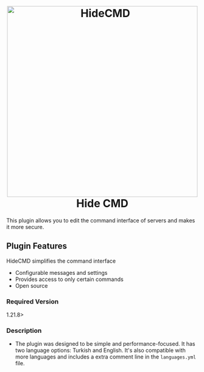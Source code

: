 
<h1 align="center">
  <br>
  <a href="http://discord.gg/stmproject"><img src="https://cdn.discordapp.com/attachments/730505789655089183/1428416295992430613/hidecmd.png?ex=68f26bd7&is=68f11a57&hm=9377486f7f248dc7f4251f23221d7534ea5491053999c824d766cb26524ddb99" alt="HideCMD" width="500"></a>
  <br>
  Hide CMD
  <br>
</h1>
This plugin allows you to edit the command interface of servers and makes it more secure.

## Plugin Features

HideCMD simplifies the command interface

* Configurable messages and settings
* Provides access to only certain commands
* Open source

### Required Version

1.21.8>

### Description

* The plugin was designed to be simple and performance-focused. It has two language options: Turkish and English. It's also compatible with more languages ​​and includes a extra comment line in the `languages.yml` file.
